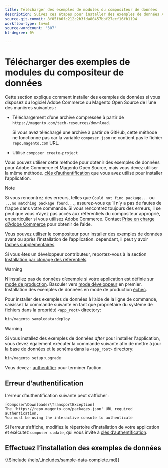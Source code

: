 ```yaml
---
title: Télécharger des exemples de modules du compositeur de données
description: Suivez ces étapes pour installer des exemples de données Adobe Commerce et Magento Open Source à l’aide du gestionnaire de modules PHP du compositeur.
source-git-commit: 8f05fb6fc212c2b3fda80457bbf27ecf16fb1194
workflow-type: tm+mt
source-wordcount: '307'
ht-degree: 0%

---
```



# Télécharger des exemples de modules du compositeur de données

Cette section explique comment installer des exemples de données si vous disposez du logiciel Adobe Commerce ou Magento Open Source de l’une des manières suivantes :

* Téléchargement d’une archive compressée à partir de `https://magento.com/tech-resources/download`.

   Si vous avez téléchargé une archive à partir de GitHub, cette méthode ne fonctionne pas car la variable `composer.json` ne contient pas le fichier `repo.magento.com` URL.

* Utilisé `composer create-project`

Vous pouvez utiliser cette méthode pour obtenir des exemples de données pour Adobe Commerce et Magento Open Source, mais vous devez utiliser la même méthode. [clés d’authentification](../prerequisites/authentication-keys.md) que vous avez utilisé pour installer l’application.

>[!NOTE]
>
>Si vous rencontrez des erreurs, telles que `Could not find package...` ou `...no matching package found...`, assurez-vous qu’il n’y a pas de fautes de frappe dans votre commande. Si vous rencontrez toujours des erreurs, il se peut que vous n’ayez pas accès aux référentiels du compositeur approprié, en particulier si vous utilisez Adobe Commerce. Contact [Prise en charge d’Adobe Commerce](https://support.magento.com/hc/en-us) pour obtenir de l’aide.

Vous pouvez utiliser le compositeur pour installer des exemples de données avant ou après l’installation de l’application. cependant, il peut y avoir [tâches supplémentaires](remove-or-update.md).

Si vous êtes un développeur contributeur, reportez-vous à la section [Installation par clonage des référentiels](git-repositories.md).

>[!WARNING]
>
>N’installez pas de données d’exemple si votre application est définie sur [mode de production](../../configuration/bootstrap/application-modes.md#production-mode). Basculer vers [mode développeur](../../configuration/bootstrap/application-modes.md#developer-mode) en premier. Installation des exemples de données en mode de production [échec](https://support.magento.com/hc/en-us/articles/360033824571#symptom-production-mode-trouble-samp-prod-).

Pour installer des exemples de données à l’aide de la ligne de commande, saisissez la commande suivante en tant que propriétaire du système de fichiers dans la propriété `<app_root>` directory:

```bash
bin/magento sampledata:deploy
```

>[!WARNING]
>
>Si vous installez des exemples de données _after_ pour installer l&#39;application, vous devez également exécuter la commande suivante afin de mettre à jour la base de données et le schéma dans la `<app_root>` directory:

```bash
bin/magento setup:upgrade
```

Vous devez : [authentifier](../prerequisites/authentication-keys.md) pour terminer l’action.

## Erreur d’authentification

L’erreur d’authentification suivante peut s’afficher :

```terminal
[Composer\Downloader\TransportException]
The 'https://repo.magento.com/packages.json' URL required authentication.
You must be using the interactive console to authenticate
```

Si l’erreur s’affiche, modifiez le répertoire d’installation de votre application et exécutez `composer update`, qui vous invite à [clés d’authentification](../prerequisites/authentication-keys.md).

## Effectuez l’installation des exemples de données

{{$include /help/_includes/sample-data-complete.md}}
